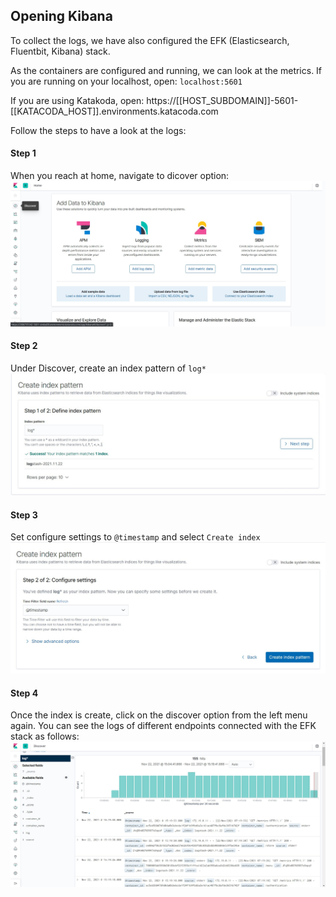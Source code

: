 ## Opening Kibana

To collect the logs, we have also configured the EFK (Elasticsearch, Fluentbit, Kibana) stack.

As the containers are configured and running, we can look at the metrics.
If you are running on your localhost, open:
`localhost:5601`

If you are using Katakoda, open:
https://[[HOST_SUBDOMAIN]]-5601-[[KATACODA_HOST]].environments.katacoda.com

Follow the steps to have a look at the logs:
#### Step 1
When you reach at home, navigate to dicover option:
![Kibana Home](./assets/kibana1.jpg)

#### Step 2
Under Discover, create an index pattern of `log*`
![Kibana Index](./assets/kibana2.jpg)

#### Step 3
Set configure settings to `@timestamp` and select `Create index`
![Kibana Timestamp](./assets/kibana3.jpg)

#### Step 4
Once the index is create, click on the discover option from the left menu again.
You can see the logs of different endpoints connected with the EFK stack as follows:
![Kibana Logs](./assets/kibana4.jpg)